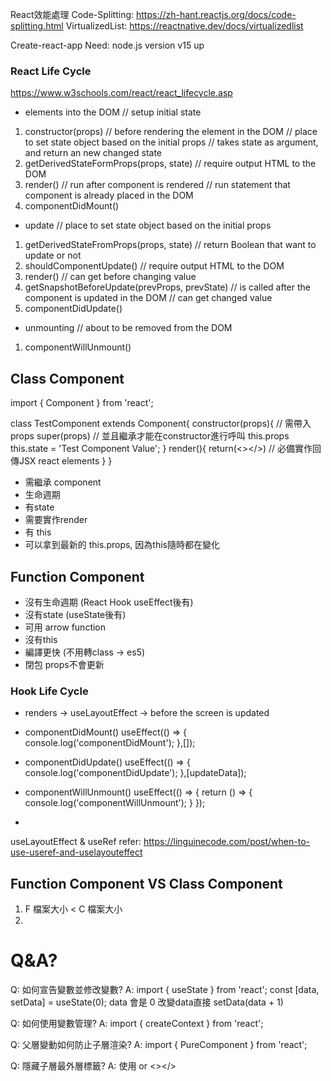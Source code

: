 React效能處理
Code-Splitting: https://zh-hant.reactjs.org/docs/code-splitting.html
VirtualizedList: https://reactnative.dev/docs/virtualizedlist

Create-react-app
Need:
node.js version v15 up

### React Life Cycle
https://www.w3schools.com/react/react_lifecycle.asp

- elements into the DOM
// setup initial state
1. constructor(props)
// before rendering the element in the DOM
// place to set state object based on the initial props
// takes state as argument, and return an new changed state
2. getDerivedStateFormProps(props, state)
// require output HTML to the DOM
3. render() 
// run after component is rendered
// run statement that component is already placed in the DOM
4. componentDidMount()

- update
// place to set state object based on the initial props
1. getDerivedStateFromProps(props, state)
// return Boolean that want to update or not
2. shouldComponentUpdate()
// require output HTML to the DOM
3. render()
// can get before changing value
4. getSnapshotBeforeUpdate(prevProps, prevState)
// is called after the component is updated in the DOM
// can get changed value
5. componentDidUpdate()

- unmounting
// about to be removed from the DOM
1. componentWillUnmount()

## Class Component
import { Component } from 'react';

class TestComponent extends Component{
	constructor(props){ // 需帶入props
		super(props) // 並且繼承才能在constructor進行呼叫 this.props
		this.state = 'Test Component Value';
	}
	render(){
		return(<></>) // 必備實作回傳JSX react elements
	}
}

- 需繼承 component
- 生命週期
- 有state
- 需要實作render
- 有 this
- 可以拿到最新的 this.props, 因為this隨時都在變化

## Function Component
- 沒有生命週期 (React Hook useEffect後有)
- 沒有state (useState後有)
- 可用 arrow function
- 沒有this
- 編譯更快 (不用轉class -> es5)
- 閉包 props不會更新

### Hook Life Cycle
- renders -> useLayoutEffect -> before the screen is updated
- componentDidMount()
useEffect(() => {
	console.log('componentDidMount');
},[]);

- componentDidUpdate()
useEffect(() => {
	console.log('componentDidUpdate');
},[updateData]);

- componentWillUnmount()
useEffect(() => {
	return () => {
		console.log('componentWillUnmount');
	}
});

- 
useLayoutEffect & useRef
refer: https://linguinecode.com/post/when-to-use-useref-and-uselayouteffect


## Function Component VS Class Component
1. F 檔案大小 < C 檔案大小
2. 


# Q&A?

Q: 如何宣告變數並修改變數?
A: import { useState } from 'react';
   const [data, setData] = useState(0);
   data 會是 0
   改變data直接 setData(data + 1)

Q: 如何使用變數管理?
A: import { createContext } from 'react';

Q: 父層變動如何防止子層渲染?
A: import { PureComponent } from 'react';

Q: 隱藏子層最外層標籤?
A: 使用 <Fragment> or <></> 